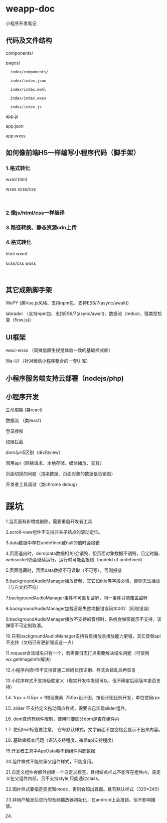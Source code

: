 # weapp-doc
小程序开发笔记

## 代码及文件结构

  components/

  pages/

      index/components/

      index/index.json

      index/index.wxml

      index/index.wxss

      index/index.js

  app.js

  app.json

  app.wxss

## 如何像前端H5一样编写小程序代码（脚手架）

### 1.格式转化

  wxml html

  wxss scss/css

  <image>   <img>

### 2.像js/html/css一样编译

### 3.路径转换、静态资源cdn上传

### 4.格式转化

  html wxml

  scss/css  wxss

  <img>  <image>

## 其它成熟脚手架

 WePY (类Vue.js风格、支持npm包、支持ES6/7(async/await))

 labrador （支持npm包、支持ES6/7(async/await)、数据流（redux)、强类型检查（flow.js))


## UI框架

 weui-wxss （同微信原生视觉体验一致的基础样式库）

 Wa-UI （针对微信小程序整合的一套UI库）

## 小程序服务端支持云部署（nodejs/php)

## 小程序开发

 生命周期 (类react)

 数据流 （类react)

 登录授权

 权限拦截

 dom与H5区别（div和view）

 常用api（网络请求、本地存储、媒体播放、交互）

 页面切换的问题（渲染数据、页面对象的数据是否销毁）

 开发者工具调试（类chrome debug)
# 踩坑

 1.当页面有新增或删除，需要重启开发者工具

 2.scroll-view组件不支持非亲子结点的滚动定位。

 3.data数据中存在undefined或null的值时会报错

 4.页面退出时，dom(data数据相关)会销毁，但页面对象数据不销毁，且定时器、websocket仍会继续运行。运行时可能会报错（nodeId of undefined)

 5.页面隐藏时，页面data数据不可读取（不可写），否则报错

 6.backgroundAudioManager播放音频，其它如title等字段必填，否则无法播放（与它文档不符）

 7.backgroundAudioManager事件不可重复监听，同一事件只能覆盖监听

 8.backgroundAudioManager加载音频失败均报错误码10002（网络错误）

 9.backgroundAudioManager播放不支持的音频时，系统会弹窗提示不支持，该弹窗不可定制取消。

 10.只有backgroundAudioManager支持背景播放且播放能力更强，其它音频api不支持（文档已有更新强调这一点）

 11.request合法域名只有一个，若需要日志打点需要解决域名问题（可使用wx.getImageInfo解决）

 12.小程序内嵌H5不支持普通二维码长按识别、样式会错乱后再恢复

 13.小程序样式不支持级联定义（现实开发中发现可以，但不确定后续版本是否支持）

 14. 1rpx = 0.5px = 1物理像素. 750px设计图，按设计图比例开发，单位使用rpx

 15. slider 不支持定义拖动圆点样式，需要自己实现slider组件。

 16. dom查询有组件限制，使用时要区分dom是否在组件内

 17. 使用text标签要注意， 它有默认样式，文字前面不加空格会显示不出来内容。

 18. 基础库版本问题（语法支持程度、微信api支持程度）

 19.开发者工具中AppData看不到组件内部数据

 20.组件样式不能继承父组件样式，不能复用。

 21.自定义组件会额外创建一个自定义标签，且根结点样式不能写在组件内，需定义在父组件内部，且不支持style,只能通过class。

 22.图片样式要指定高宽和mode，否则会超出容器。且有默认样式（320*240）

 23.非用户触发后进行的音频播放器初始化，在android上会报错，但不影响播放。

 24.
